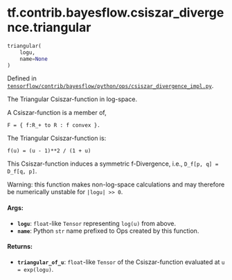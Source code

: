 <div itemscope itemtype="http://developers.google.com/ReferenceObject">
<meta itemprop="name" content="tf.contrib.bayesflow.csiszar_divergence.triangular" />
</div>

# tf.contrib.bayesflow.csiszar_divergence.triangular

``` python
triangular(
    logu,
    name=None
)
```



Defined in [`tensorflow/contrib/bayesflow/python/ops/csiszar_divergence_impl.py`](https://www.tensorflow.org/code/tensorflow/contrib/bayesflow/python/ops/csiszar_divergence_impl.py).

The Triangular Csiszar-function in log-space.

A Csiszar-function is a member of,

```none
F = { f:R_+ to R : f convex }.
```

The Triangular Csiszar-function is:

```none
f(u) = (u - 1)**2 / (1 + u)
```

This Csiszar-function induces a symmetric f-Divergence, i.e.,
`D_f[p, q] = D_f[q, p]`.

Warning: this function makes non-log-space calculations and may therefore be
numerically unstable for `|logu| >> 0`.

#### Args:

* <b>`logu`</b>: `float`-like `Tensor` representing `log(u)` from above.
* <b>`name`</b>: Python `str` name prefixed to Ops created by this function.


#### Returns:

* <b>`triangular_of_u`</b>: `float`-like `Tensor` of the Csiszar-function evaluated
    at `u = exp(logu)`.